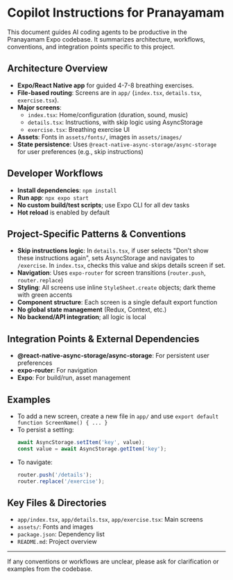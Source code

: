 # Copilot Instructions for Pranayamam

This document guides AI coding agents to be productive in the Pranayamam Expo codebase. It summarizes architecture, workflows, conventions, and integration points specific to this project.

## Architecture Overview
- **Expo/React Native app** for guided 4-7-8 breathing exercises.
- **File-based routing**: Screens are in `app/` (`index.tsx`, `details.tsx`, `exercise.tsx`).
- **Major screens**:
  - `index.tsx`: Home/configuration (duration, sound, music)
  - `details.tsx`: Instructions, with skip logic using AsyncStorage
  - `exercise.tsx`: Breathing exercise UI
- **Assets**: Fonts in `assets/fonts/`, images in `assets/images/`
- **State persistence**: Uses `@react-native-async-storage/async-storage` for user preferences (e.g., skip instructions)

## Developer Workflows
- **Install dependencies**: `npm install`
- **Run app**: `npx expo start`
- **No custom build/test scripts**; use Expo CLI for all dev tasks
- **Hot reload** is enabled by default

## Project-Specific Patterns & Conventions
- **Skip instructions logic**: In `details.tsx`, if user selects "Don't show these instructions again", sets AsyncStorage and navigates to `/exercise`. In `index.tsx`, checks this value and skips details screen if set.
- **Navigation**: Uses `expo-router` for screen transitions (`router.push`, `router.replace`)
- **Styling**: All screens use inline `StyleSheet.create` objects; dark theme with green accents
- **Component structure**: Each screen is a single default export function
- **No global state management** (Redux, Context, etc.)
- **No backend/API integration**; all logic is local

## Integration Points & External Dependencies
- **@react-native-async-storage/async-storage**: For persistent user preferences
- **expo-router**: For navigation
- **Expo**: For build/run, asset management

## Examples
- To add a new screen, create a new file in `app/` and use `export default function ScreenName() { ... }`
- To persist a setting:
  ```ts
  await AsyncStorage.setItem('key', value);
  const value = await AsyncStorage.getItem('key');
  ```
- To navigate:
  ```ts
  router.push('/details');
  router.replace('/exercise');
  ```

## Key Files & Directories
- `app/index.tsx`, `app/details.tsx`, `app/exercise.tsx`: Main screens
- `assets/`: Fonts and images
- `package.json`: Dependency list
- `README.md`: Project overview

---
If any conventions or workflows are unclear, please ask for clarification or examples from the codebase.

